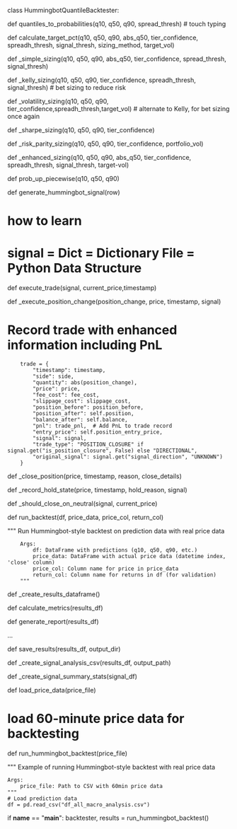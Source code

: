 
class HummingbotQuantileBacktester:


def quantiles_to_probabilities(q10, q50, q90, spread_thresh) # touch typing


def calculate_target_pct(q10, q50, q90, abs_q50, tier_confidence, spreadh_thresh, signal_thresh, sizing_method, target_vol)


def _simple_sizing(q10, q50, q90, abs_q50, tier_confidence, spread_thresh, signal_thresh)



def _kelly_sizing(q10, q50, q90, tier_confidence, spreadh_thresh, signal_thresh) # bet sizing to reduce risk


def _volatility_sizing(q10, q50, q90, tier_confidence,spreadh_thresh,target_vol) # alternate to Kelly, for bet sizing once again

def _sharpe_sizing(q10, q50, q90, tier_confidence)

def _risk_parity_sizing(q10, q50, q90, tier_confidence, portfolio_vol)

def _enhanced_sizing(q10, q50, q90, abs_q50, tier_confidence, spreadh_thresh, signal_thresh, target-vol)

def prob_up_piecewise(q10, q50, q90)


def generate_hummingbot_signal(row)


# how to learn

# signal = Dict = Dictionary File = Python Data Structure

def execute_trade(signal, current_price,timestamp)

def _execute_position_change(position_change, price, timestamp, signal)

# Record trade with enhanced information including PnL
        trade = {
            "timestamp": timestamp,
            "side": side,
            "quantity": abs(position_change),
            "price": price,
            "fee_cost": fee_cost,
            "slippage_cost": slippage_cost,
            "position_before": position_before,
            "position_after": self.position,
            "balance_after": self.balance,
            "pnl": trade_pnl,  # Add PnL to trade record
            "entry_price": self.position_entry_price,
            "signal": signal,
            "trade_type": "POSITION_CLOSURE" if signal.get("is_position_closure", False) else "DIRECTIONAL",
            "original_signal": signal.get("signal_direction", "UNKNOWN")
        }


def _close_position(price, timestamp, reason, close_details)


def _record_hold_state(price, timestamp, hold_reason, signal)

def _should_close_on_neutral(signal, current_price)


def run_backtest(df, price_data, price_col, return_col)

"""
        Run Hummingbot-style backtest on prediction data with real price data
        
        Args:
            df: DataFrame with predictions (q10, q50, q90, etc.)
            price_data: DataFrame with actual price data (datetime index, 'close' column)
            price_col: Column name for price in price_data
            return_col: Column name for returns in df (for validation)
        """


def _create_results_dataframe()

def calculate_metrics(results_df)

def generate_report(results_df)

...

def save_results(results_df, output_dir)

def _create_signal_analysis_csv(results_df, output_path)


def _create_signal_summary_stats(signal_df)


def load_price_data(price_file)

# load 60-minute price data for backtesting



def run_hummingbot_backtest(price_file)

"""
    Example of running Hummingbot-style backtest with real price data
    
    Args:
        price_file: Path to CSV with 60min price data
    """
    # Load prediction data
    df = pd.read_csv("df_all_macro_analysis.csv")


if __name__ == "__main__":
    backtester, results = run_hummingbot_backtest()





